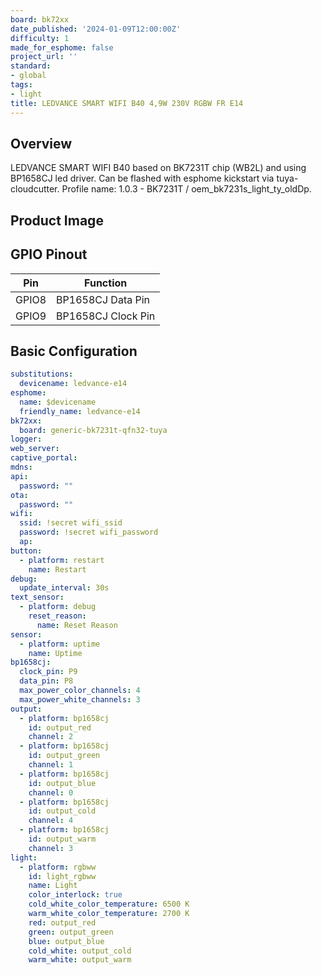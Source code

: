 ```yaml
---
board: bk72xx
date_published: '2024-01-09T12:00:00Z'
difficulty: 1
made_for_esphome: false
project_url: ''
standard:
- global
tags:
- light
title: LEDVANCE SMART WIFI B40 4,9W 230V RGBW FR E14
---
```


## Overview

LEDVANCE SMART WIFI B40 based on BK7231T chip (WB2L) and using BP1658CJ led driver.
Can be flashed with esphome kickstart via tuya-cloudcutter.
Profile name: 1.0.3 - BK7231T / oem_bk7231s_light_ty_oldDp.

## Product Image

## GPIO Pinout

| Pin    | Function                           |
| ------ | ---------------------------------- |
| GPIO8  | BP1658CJ Data Pin  |
| GPIO9  | BP1658CJ Clock Pin          |

## Basic Configuration

```yaml
substitutions:
  devicename: ledvance-e14
esphome:
  name: $devicename
  friendly_name: ledvance-e14
bk72xx:
  board: generic-bk7231t-qfn32-tuya
logger:
web_server:
captive_portal:
mdns:
api:
  password: ""
ota:
  password: ""
wifi:
  ssid: !secret wifi_ssid
  password: !secret wifi_password
  ap:
button:
  - platform: restart
    name: Restart
debug:
  update_interval: 30s
text_sensor:
  - platform: debug
    reset_reason:
      name: Reset Reason
sensor:
  - platform: uptime
    name: Uptime
bp1658cj:
  clock_pin: P9
  data_pin: P8
  max_power_color_channels: 4
  max_power_white_channels: 3
output:
  - platform: bp1658cj
    id: output_red
    channel: 2
  - platform: bp1658cj
    id: output_green
    channel: 1
  - platform: bp1658cj
    id: output_blue
    channel: 0
  - platform: bp1658cj
    id: output_cold
    channel: 4
  - platform: bp1658cj
    id: output_warm
    channel: 3
light:
  - platform: rgbww
    id: light_rgbww
    name: Light
    color_interlock: true
    cold_white_color_temperature: 6500 K
    warm_white_color_temperature: 2700 K
    red: output_red
    green: output_green
    blue: output_blue
    cold_white: output_cold
    warm_white: output_warm
```